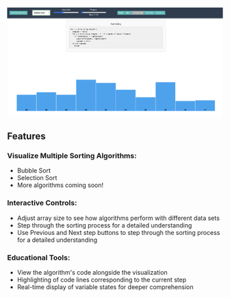 ![Sorting Visualizer Screenshot](public/Screenshot.png)

## Features

### Visualize Multiple Sorting Algorithms:

- Bubble Sort
- Selection Sort
- More algorithms coming soon!

### Interactive Controls:

- Adjust array size to see how algorithms perform with different data sets
- Step through the sorting process for a detailed understanding
- Use Previous and Next step buttons to step through the sorting process for a detailed understanding

### Educational Tools:

- View the algorithm's code alongside the visualization
- Highlighting of code lines corresponding to the current step
- Real-time display of variable states for deeper comprehension